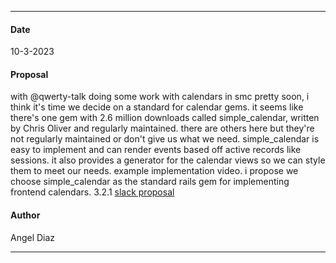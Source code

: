 ***
#### Date
10-3-2023
#### Proposal 
with @qwerty-talk doing some work with calendars in smc pretty soon, i think it's time we decide on a standard for calendar gems. it seems like there's one gem  with 2.6 million downloads called simple_calendar, written by Chris Oliver and regularly maintained. there are others here but they're not regularly maintained or don't give us what we need.
simple_calendar is  easy to implement and can render events based off active records like sessions. it also provides a generator for the calendar views so we can style them to meet our needs. example implementation video.
i propose we choose simple_calendar as the standard rails gem for implementing frontend calendars. 3.2.1
[slack proposal](https://flipswitch.slack.com/archives/C02GC9LSTFT/p1696267776997689)

#### Author
Angel Diaz
***

